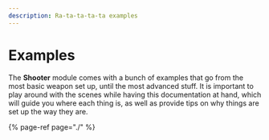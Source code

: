 ```yaml
---
description: Ra-ta-ta-ta-ta examples
---
```


# Examples

The **Shooter** module comes with a bunch of examples that go from the most basic weapon set up, until the most advanced stuff. It is important to play around with the scenes while having this documentation at hand, which will guide you where each thing is, as well as provide tips on why things are set up the way they are.

{% page-ref page="./" %}

